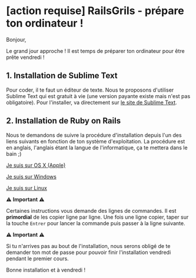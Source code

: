 # [action requise] RailsGrils - prépare ton ordinateur !

Bonjour,

Le grand jour approche ! Il est temps de préparer ton ordinateur pour être prête vendredi !

## 1. Installation de Sublime Text

Pour coder, il te faut un éditeur de texte. Nous te proposons d'utiliser Sublime Text qui est gratuit à vie (une version payante existe mais n'est pas obligatoire).
Pour l'installer, va directement sur [le site de Sublime Text](https://www.sublimetext.com/3).



## 2. Installation de Ruby on Rails

Nous te demandons de suivre la procédure d'installation depuis l'un des liens suivants en fonction de ton système d'exploitation. La procédure est en anglais, l'anglais étant la langue de l'informatique, ça te mettera dans le bain ;)

[Je suis sur OS X (Apple)](https://guides.railsgirls.com/install#setup-for-os-x)

[Je suis sur Windows](https://guides.railsgirls.com/install#setup-for-windows)

[Je suis sur Linux](https://guides.railsgirls.com/install#setup-for-linux)

⚠ **Important** ⚠

Certaines instructions vous demande des lignes de commandes. Il est **primordial** de les copier ligne par ligne. Une fois une ligne copier, taper sur la touche `Entrer` pour lancer la commande puis passer à la ligne suivante.

⚠ **Important** ⚠



Si tu n'arrives pas au bout de l'installation, nous serons obligé de te demander ton mot de passe pour pouvoir finir l'installation vendredi pendant le premier cours.

Bonne installation et à vendredi !
